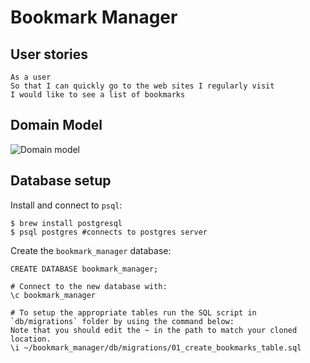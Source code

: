 # Bookmark Manager

## User stories

```
As a user
So that I can quickly go to the web sites I regularly visit
I would like to see a list of bookmarks
```

## Domain Model

![Domain model](https://github.com/jo-quin/bookmark_manager/blob/master/domain_model.png)


## Database setup

Install and connect to `psql`:
```
$ brew install postgresql
$ psql postgres #connects to postgres server
```

Create the `bookmark_manager` database:
```
CREATE DATABASE bookmark_manager;

# Connect to the new database with:
\c bookmark_manager

# To setup the appropriate tables run the SQL script in `db/migrations` folder by using the command below:
Note that you should edit the ~ in the path to match your cloned location.
\i ~/bookmark_manager/db/migrations/01_create_bookmarks_table.sql
```
